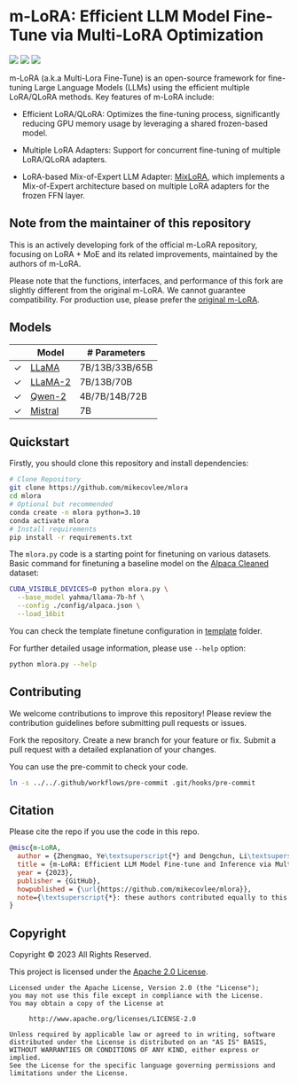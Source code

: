# m-LoRA: Efficient LLM Model Fine-Tune via Multi-LoRA Optimization
[![](https://img.shields.io/github/stars/mikecovlee/mlora?logo=GitHub)](https://github.com/mikecovlee/mlora/stargazers)
[![](https://img.shields.io/github/license/mikecovlee/mlora)](http://www.apache.org/licenses/LICENSE-2.0)
[![](https://img.shields.io/github/languages/top/mikecovlee/mlora)](https://www.python.org/)  

m-LoRA (a.k.a Multi-Lora Fine-Tune) is an open-source framework for fine-tuning Large Language Models (LLMs) using the efficient multiple LoRA/QLoRA methods. Key features of m-LoRA include:

- Efficient LoRA/QLoRA: Optimizes the fine-tuning process, significantly reducing GPU memory usage by leveraging a shared frozen-based model.

- Multiple LoRA Adapters: Support for concurrent fine-tuning of multiple LoRA/QLoRA adapters.

- LoRA-based Mix-of-Expert LLM Adapter: [MixLoRA](./MixLoRA.md), which implements a Mix-of-Expert architecture based on multiple LoRA adapters for the frozen FFN layer.

## Note from the maintainer of this repository

This is an actively developing fork of the official m-LoRA repository, focusing on LoRA + MoE and its related improvements, maintained by the authors of m-LoRA.

Please note that the functions, interfaces, and performance of this fork are slightly different from the original m-LoRA. We cannot guarantee compatibility. For production use, please prefer the [original m-LoRA](https://github.com/TUDB-Labs/multi-lora-fine-tune).

## Models

|         | Model                                                    | # Parameters    |
|---------|----------------------------------------------------------|-----------------|
| &check; | [LLaMA](https://github.com/facebookresearch/llama)       | 7B/13B/33B/65B  |
| &check; | [LLaMA-2](https://huggingface.co/meta-llama)             | 7B/13B/70B      |
| &check; | [Qwen-2](https://qwenlm.github.io)                       | 4B/7B/14B/72B   |
| &check; | [Mistral](https://mistral.ai)                            | 7B              |

## Quickstart

Firstly, you should clone this repository and install dependencies:
```bash
# Clone Repository
git clone https://github.com/mikecovlee/mlora
cd mlora
# Optional but recommended
conda create -n mlora python=3.10
conda activate mlora
# Install requirements
pip install -r requirements.txt
```

The `mlora.py` code is a starting point for finetuning on various datasets.
Basic command for finetuning a baseline model on the [Alpaca Cleaned](https://github.com/gururise/AlpacaDataCleaned) dataset:
```bash
CUDA_VISIBLE_DEVICES=0 python mlora.py \
  --base_model yahma/llama-7b-hf \
  --config ./config/alpaca.json \
  --load_16bit
```

You can check the template finetune configuration in [template](./template/) folder.

For further detailed usage information, please use `--help` option:
```bash
python mlora.py --help
```

## Contributing
We welcome contributions to improve this repository! Please review the contribution guidelines before submitting pull requests or issues.

Fork the repository.
Create a new branch for your feature or fix.
Submit a pull request with a detailed explanation of your changes.

You can use the pre-commit to check your code.
```bash
ln -s ../../.github/workflows/pre-commit .git/hooks/pre-commit
```

## Citation
Please cite the repo if you use the code in this repo.
```bibtex
@misc{m-LoRA,
  author = {Zhengmao, Ye\textsuperscript{*} and Dengchun, Li\textsuperscript{*} and Jingqi, Tian and Tingfeng, Lan and Yanbo, Liang and Yexi, Jiang and Jie, Zuo and Hui, Lu and Lei, Duan and Mingjie, Tang},
  title = {m-LoRA: Efficient LLM Model Fine-tune and Inference via Multi-Lora Optimization},
  year = {2023},
  publisher = {GitHub},
  howpublished = {\url{https://github.com/mikecovlee/mlora}},
  note={\textsuperscript{*}: these authors contributed equally to this work.}
}
```

## Copyright
Copyright © 2023 All Rights Reserved.

This project is licensed under the [Apache 2.0 License](https://www.apache.org/licenses/LICENSE-2.0).

```
Licensed under the Apache License, Version 2.0 (the "License");
you may not use this file except in compliance with the License.
You may obtain a copy of the License at

     http://www.apache.org/licenses/LICENSE-2.0

Unless required by applicable law or agreed to in writing, software
distributed under the License is distributed on an "AS IS" BASIS,
WITHOUT WARRANTIES OR CONDITIONS OF ANY KIND, either express or implied.
See the License for the specific language governing permissions and
limitations under the License.
```
